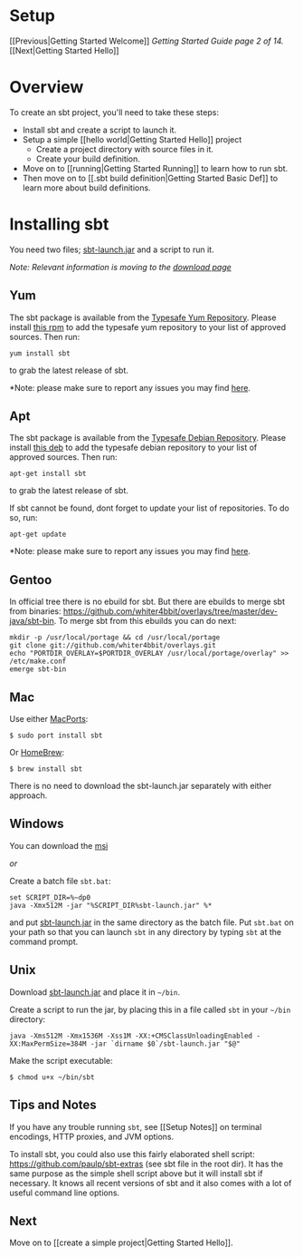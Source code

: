 [sbt-launch.jar]: http://typesafe.artifactoryonline.com/typesafe/ivy-releases/org.scala-sbt/sbt-launch/0.12.0/sbt-launch.jar

# Setup

[[Previous|Getting Started Welcome]] _Getting Started Guide page 2 of 14._ [[Next|Getting Started Hello]]

# Overview

To create an sbt project, you'll need to take these steps:

 - Install sbt and create a script to launch it.
 - Setup a simple [[hello world|Getting Started Hello]] project
    - Create a project directory with source files in it.
    - Create your build definition.
 - Move on to [[running|Getting Started Running]] to learn how to run sbt.
 - Then move on to [[.sbt build definition|Getting Started Basic Def]] to learn more about build definitions.

# Installing sbt

You need two files; [sbt-launch.jar] and a script to run it.

*Note: Relevant information is moving to the [download page](http://www.scala-sbt.org/download.html)*

## Yum

The sbt package is available from the [Typesafe Yum Repository](http://rpm.typesafe.com). Please install [this rpm](http://rpm.typesafe.com/typesafe-repo-2.0.0-1.noarch.rpm) to add the typesafe yum repository to your list of approved sources. Then run:
```text
yum install sbt
```
to grab the latest release of sbt.

*Note: please make sure to report any issues you may find [here](https://github.com/sbt/sbt-launcher-package/issues).

## Apt

The sbt package is available from the [Typesafe Debian Repository](http://apt.typesafe.com). Please install [this deb](http://apt.typesafe.com/repo-deb-build-0002.deb) to add the typesafe debian repository to your list of approved sources. Then run:
```text
apt-get install sbt
```
to grab the latest release of sbt.

If sbt cannot be found, dont forget to update your list of repositories. To do so, run:
```text
apt-get update
```

*Note: please make sure to report any issues you may find [here](https://github.com/sbt/sbt-launcher-package/issues).

## Gentoo

In official tree there is no ebuild for sbt. But there are ebuilds to merge sbt from binaries: https://github.com/whiter4bbit/overlays/tree/master/dev-java/sbt-bin. To merge sbt from this ebuilds you can do next:

```text
mkdir -p /usr/local/portage && cd /usr/local/portage
git clone git://github.com/whiter4bbit/overlays.git
echo "PORTDIR_OVERLAY=$PORTDIR_OVERLAY /usr/local/portage/overlay" >> /etc/make.conf
emerge sbt-bin
```

## Mac

Use either [MacPorts](http://macports.org/):
```text
$ sudo port install sbt
```

Or [HomeBrew](http://mxcl.github.com/homebrew/):
```text
$ brew install sbt
```

There is no need to download the sbt-launch.jar separately with either approach.

## Windows

You can download the [msi](http://scalasbt.artifactoryonline.com/scalasbt/sbt-native-packages/org/scala-sbt/sbt/0.12.0/sbt.msi) 

*or*

Create a batch file `sbt.bat`:

```text
set SCRIPT_DIR=%~dp0
java -Xmx512M -jar "%SCRIPT_DIR%sbt-launch.jar" %*
```

and put [sbt-launch.jar] in the same directory as the batch file.  Put `sbt.bat` on your path so that you can launch `sbt` in any directory by typing `sbt` at the command prompt.

## Unix

Download [sbt-launch.jar] and place it in `~/bin`.

Create a script to run the jar, by placing this in a file called `sbt` in your `~/bin` directory:

```text
java -Xms512M -Xmx1536M -Xss1M -XX:+CMSClassUnloadingEnabled -XX:MaxPermSize=384M -jar `dirname $0`/sbt-launch.jar "$@"
```

Make the script executable:

```text
$ chmod u+x ~/bin/sbt
```

## Tips and Notes

If you have any trouble running `sbt`, see [[Setup Notes]] on terminal encodings, HTTP proxies, and JVM options.

To install sbt, you could also use this fairly elaborated shell script: https://github.com/paulp/sbt-extras (see sbt file in the root dir). It has the same purpose as the simple shell script above but it will install sbt if necessary. It knows all recent versions of sbt and it also comes with a lot of useful command line options.

## Next

Move on to [[create a simple project|Getting Started Hello]].
